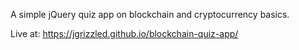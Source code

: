 A simple jQuery quiz app on blockchain and cryptocurrency basics.

Live at:
https://jgrizzled.github.io/blockchain-quiz-app/
